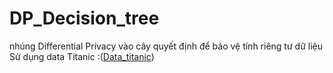 # DP_Decision_tree
nhúng Differential Privacy vào cây quyết định để bảo vệ tính riêng tư dữ liệu
Sử dụng data Titanic :([Data_titanic](https://www.kaggle.com/competitions/titanic/data))  

